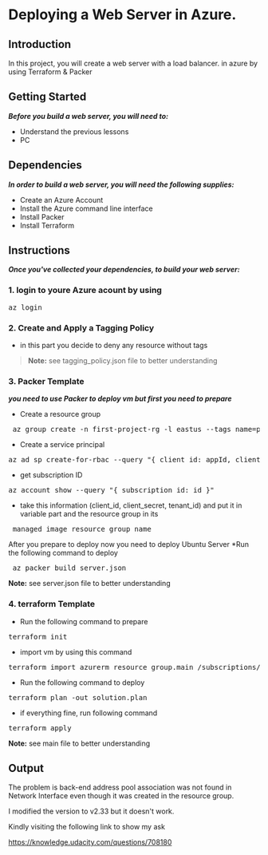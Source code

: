 # Deploying a Web Server in Azure.

## Introduction
In this project, you will create a web server with a load balancer. in azure by using Terraform & Packer

## Getting Started
***Before you build a web server, you will need to:***
* Understand the previous lessons
* PC


## Dependencies
***In order to build a web server, you will need the following supplies:***
* Create an Azure Account
* Install the Azure command line interface
* Install Packer
* Install Terraform

## Instructions
***Once you've collected your dependencies, to build your web server:***
### 1. login to youre Azure acount by using
<pre>az login</pre>
### 2. Create and Apply a Tagging Policy 
* in this part you decide to deny any resource without tags
> **Note:** see tagging_policy.json file to better understanding
### 3. Packer Template
***you need to use Packer to deploy vm but first you need to prepare***

* Create a resource group 
<pre> az group create -n first-project-rg -l eastus --tags name=project-1</pre>
* Create a service principal
<pre>az ad sp create-for-rbac --query "{ client_id: appId, client_secret: password, tenant_id: tenant }"</pre> 
* get subscription ID
<pre>az account show --query "{ subscription_id: id }"</pre>
* take this information (client_id, client_secret, tenant_id) and put it in variable part and the resource group in its 
<pre> managed_image_resource_group_name</pre>
After you prepare to deploy now you need to deploy Ubuntu Server
*Run the following command to deploy
<pre> az packer build server.json </pre>
    
**Note:** see server.json file to better understanding

### 4. terraform Template

* Run the following command to prepare
 
 <pre>terraform init</pre>

* import vm by using this command

<pre>terraform import azurerm_resource_group.main /subscriptions/***********************/resourceGroups/first-project-rg
</pre>

* Run the following command to deploy
 
 <pre>terraform plan -out solution.plan</pre>
 
* if everything fine, run following command
 
 <pre>terraform apply</pre>
 
**Note:** see main file to better understanding


## Output

The problem is back-end address pool association was not found in Network Interface even though it was created in the resource group.

I modified the version to v2.33 but it doesn't work.

Kindly visiting the following link to show my ask 

https://knowledge.udacity.com/questions/708180


